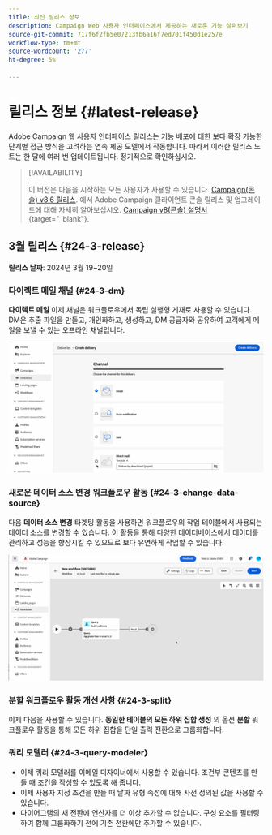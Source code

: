 ```yaml
---
title: 최신 릴리스 정보
description: Campaign Web 사용자 인터페이스에서 제공하는 새로운 기능 살펴보기
source-git-commit: 717f6f2fb5e07213fb6a16f7ed701f450d1e257e
workflow-type: tm+mt
source-wordcount: '277'
ht-degree: 5%

---
```


# 릴리스 정보 {#latest-release}

<!--Last update: **March 19, 2024**-->

Adobe Campaign 웹 사용자 인터페이스 릴리스는 기능 배포에 대한 보다 확장 가능한 단계별 접근 방식을 고려하는 연속 제공 모델에서 작동합니다. 따라서 이러한 릴리스 노트는 한 달에 여러 번 업데이트됩니다. 정기적으로 확인하십시오.

>[!AVAILABILITY]
>
>이 버전은 다음을 시작하는 모든 사용자가 사용할 수 있습니다. [Campaign(콘솔) v8.6 릴리스](https://experienceleague.adobe.com/docs/campaign/campaign-v8/releases/release-notes.html?lang=ko). 에서 Adobe Campaign 클라이언트 콘솔 릴리스 및 업그레이드에 대해 자세히 알아보십시오. [Campaign v8(콘솔) 설명서](https://experienceleague.adobe.com/docs/campaign/campaign-v8/releases/upgrades.html?lang=ko){target="_blank"}.

## 3월 릴리스 {#24-3-release}

**릴리스 날짜**: 2024년 3월 19~20일

### 다이렉트 메일 채널 {#24-3-dm}

**다이렉트 메일** 이제 채널은 워크플로우에서 독립 실행형 게재로 사용할 수 있습니다. DM은 추출 파일을 만들고, 개인화하고, 생성하고, DM 공급자와 공유하여 고객에게 메일을 보낼 수 있는 오프라인 채널입니다.

![](../assets/do-not-localize/direct-mail.gif)

### 새로운 데이터 소스 변경 워크플로우 활동 {#24-3-change-data-source}

다음 **데이터 소스 변경** 타겟팅 활동을 사용하면 워크플로우의 작업 테이블에서 사용되는 데이터 소스를 변경할 수 있습니다. 이 활동을 통해 다양한 데이터베이스에서 데이터를 관리하고 성능을 향상시킬 수 있으므로 보다 유연하게 작업할 수 있습니다.

![](../assets/do-not-localize/change-data-source.gif)

### 분할 워크플로우 활동 개선 사항 {#24-3-split}

이제 다음을 사용할 수 있습니다. **동일한 테이블의 모든 하위 집합 생성** 의 옵션 **분할** 워크플로우 활동을 통해 모든 하위 집합을 단일 출력 전환으로 그룹화합니다.

### 쿼리 모델러 {#24-3-query-modeler}

* 이제 쿼리 모델러를 이메일 디자이너에서 사용할 수 있습니다. 조건부 콘텐츠를 만들 때 조건을 작성할 수 있도록 해 줍니다.
* 이제 사용자 지정 조건을 만들 때 날짜 유형 속성에 대해 사전 정의된 값을 사용할 수 있습니다.
* 다이어그램의 새 전환에 연산자를 더 이상 추가할 수 없습니다. 구성 요소를 필터링하여 함께 그룹화하기 전에 기존 전환에만 추가할 수 있습니다.
